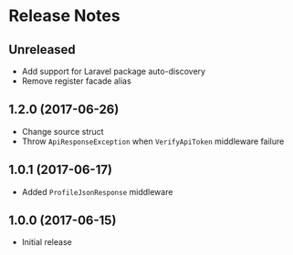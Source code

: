 # Release Notes

## Unreleased

- Add support for Laravel package auto-discovery
- Remove register facade alias

## 1.2.0 (2017-06-26)

- Change source struct
- Throw `ApiResponseException` when `VerifyApiToken` middleware failure

## 1.0.1 (2017-06-17)

- Added `ProfileJsonResponse` middleware

## 1.0.0 (2017-06-15)

- Initial release
